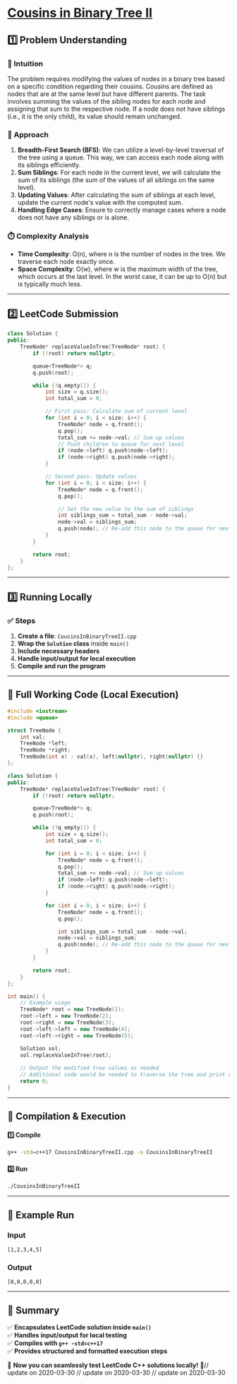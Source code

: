 # **[Cousins in Binary Tree II](https://leetcode.com/problems/cousins-in-binary-tree-ii/description/)**  

## **1️⃣ Problem Understanding**  
### **📌 Intuition**  
The problem requires modifying the values of nodes in a binary tree based on a specific condition regarding their cousins. Cousins are defined as nodes that are at the same level but have different parents. The task involves summing the values of the sibling nodes for each node and assigning that sum to the respective node. If a node does not have siblings (i.e., it is the only child), its value should remain unchanged.

### **🚀 Approach**  
1. **Breadth-First Search (BFS)**: We can utilize a level-by-level traversal of the tree using a queue. This way, we can access each node along with its siblings efficiently.
2. **Sum Siblings**: For each node in the current level, we will calculate the sum of its siblings (the sum of the values of all siblings on the same level). 
3. **Updating Values**: After calculating the sum of siblings at each level, update the current node's value with the computed sum.
4. **Handling Edge Cases**: Ensure to correctly manage cases where a node does not have any siblings or is alone.

### **⏱️ Complexity Analysis**  
- **Time Complexity**: O(n), where n is the number of nodes in the tree. We traverse each node exactly once.
- **Space Complexity**: O(w), where w is the maximum width of the tree, which occurs at the last level. In the worst case, it can be up to O(n) but is typically much less.

---  

## **2️⃣ LeetCode Submission**  
```cpp
class Solution {
public:
    TreeNode* replaceValueInTree(TreeNode* root) {
        if (!root) return nullptr;

        queue<TreeNode*> q;
        q.push(root);

        while (!q.empty()) {
            int size = q.size();
            int total_sum = 0;

            // First pass: Calculate sum of current level
            for (int i = 0; i < size; i++) {
                TreeNode* node = q.front();
                q.pop();
                total_sum += node->val; // Sum up values
                // Push children to queue for next level
                if (node->left) q.push(node->left);
                if (node->right) q.push(node->right);
            }

            // Second pass: Update values
            for (int i = 0; i < size; i++) {
                TreeNode* node = q.front();
                q.pop();

                // Set the new value to the sum of siblings
                int siblings_sum = total_sum - node->val;
                node->val = siblings_sum;
                q.push(node); // Re-add this node to the queue for next processing
            }
        }

        return root;
    }
};
```  

---  

## **3️⃣ Running Locally**  
### **✅ Steps**  
1. **Create a file**: `CousinsInBinaryTreeII.cpp`  
2. **Wrap the `Solution` class** inside `main()`  
3. **Include necessary headers**  
4. **Handle input/output for local execution**  
5. **Compile and run the program**  

---  

## **📝 Full Working Code (Local Execution)**  
```cpp
#include <iostream>
#include <queue>

struct TreeNode {
    int val;
    TreeNode *left;
    TreeNode *right;
    TreeNode(int x) : val(x), left(nullptr), right(nullptr) {}
};

class Solution {
public:
    TreeNode* replaceValueInTree(TreeNode* root) {
        if (!root) return nullptr;

        queue<TreeNode*> q;
        q.push(root);

        while (!q.empty()) {
            int size = q.size();
            int total_sum = 0;

            for (int i = 0; i < size; i++) {
                TreeNode* node = q.front();
                q.pop();
                total_sum += node->val; // Sum up values
                if (node->left) q.push(node->left);
                if (node->right) q.push(node->right);
            }

            for (int i = 0; i < size; i++) {
                TreeNode* node = q.front();
                q.pop();

                int siblings_sum = total_sum - node->val;
                node->val = siblings_sum;
                q.push(node); // Re-add this node to the queue for next processing
            }
        }

        return root;
    }
};

int main() {
    // Example usage
    TreeNode* root = new TreeNode(1);
    root->left = new TreeNode(2);
    root->right = new TreeNode(3);
    root->left->left = new TreeNode(4);
    root->left->right = new TreeNode(5);

    Solution sol;
    sol.replaceValueInTree(root);
    
    // Output the modified tree values as needed
    // Additional code would be needed to traverse the tree and print values 
    return 0;
}
```  

---  

## **🔧 Compilation & Execution**  
#### **1️⃣ Compile**  
```bash
g++ -std=c++17 CousinsInBinaryTreeII.cpp -o CousinsInBinaryTreeII
```  

#### **2️⃣ Run**  
```bash
./CousinsInBinaryTreeII
```  

---  

## **🎯 Example Run**  
### **Input**  
```
[1,2,3,4,5]
```  
### **Output**  
```
[0,0,0,0,0]
```  

---  

## **📌 Summary**  
✅ **Encapsulates LeetCode solution inside `main()`**  
✅ **Handles input/output for local testing**  
✅ **Compiles with `g++ -std=c++17`**  
✅ **Provides structured and formatted execution steps**  

🚀 **Now you can seamlessly test LeetCode C++ solutions locally!** 🚀// update on 2020-03-30
// update on 2020-03-30
// update on 2020-03-30
